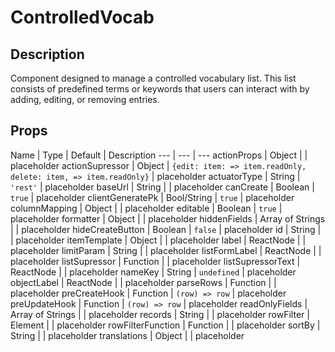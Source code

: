# ControlledVocab

## Description

Component designed to manage a controlled vocabulary list. This list consists of predefined terms or keywords that users can interact with by adding, editing, or removing entries.

## Props

Name | Type | Default | Description
--- | --- | --- 
actionProps | Object | | placeholder
actionSupressor | Object | `{edit: item: => item.readOnly, delete: item, => item.readOnly}` | placeholder
actuatorType | String | `'rest'` | placeholder
baseUrl | String | | placeholder
canCreate | Boolean | `true` | placeholder
clientGeneratePk | Bool/String | `true` | placeholder
columnMapping | Object | | placeholder
editable | Boolean | `true` | placeholder
formatter | Object | | placeholder
hiddenFields | Array of Strings | | placeholder
hideCreateButton | Boolean | `false` | placeholder
id | String | | placeholder
itemTemplate | Object | | placeholder
label | ReactNode | | placeholder
limitParam | String | | placeholder
listFormLabel | ReactNode | | placeholder
listSupressor | Function | | placeholder
listSupressorText | ReactNode | | placeholder
nameKey | String | `undefined` | placeholder
objectLabel | ReactNode | | placeholder
parseRows | Function | | placeholder
preCreateHook | Function | `(row) => row` | placeholder
preUpdateHook | Function | `(row) => row` | placeholder
readOnlyFields | Array of Strings | | placeholder
records | String | | placeholder
rowFilter | Element | | placeholder
rowFilterFunction | Function | | placeholder
sortBy | String | | placeholder
translations | Object | | placeholder